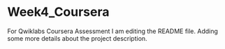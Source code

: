 # Week4_Coursera
For Qwiklabs Coursera Assessment
I am editing the README file. Adding some more details about the project description.

